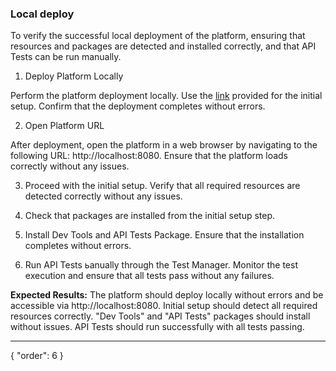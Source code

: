 ### Local deploy

To verify the successful local deployment of the platform, ensuring that resources and packages are detected and installed correctly, and that API Tests can be run manually.

1. Deploy Platform Locally

Perform the platform deployment locally. Use the [link](https://datagrok.ai/help/develop/admin/docker-compose) provided for the initial setup. Confirm that the deployment completes without errors.

2. Open Platform URL

After deployment, open the platform in a web browser by navigating to the following URL: http://localhost:8080.
Ensure that the platform loads correctly without any issues.

3. Proceed with the initial setup. Verify that all required resources are detected correctly without any issues.

4. Check that packages are installed from the initial setup step.

5. Install Dev Tools and API Tests Package. Ensure that the installation completes without errors.

6. Run API Tests ьanually through the Test Manager. Monitor the test execution and ensure that all tests pass without any failures.

**Expected Results:**
The platform should deploy locally without errors and be accessible via http://localhost:8080. Initial setup should detect all required resources correctly. "Dev Tools" and "API Tests" packages should install without issues. API Tests should run successfully with all tests passing.

---
{
  "order": 6
}